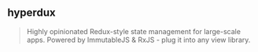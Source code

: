 ## hyperdux

> Highly opinionated Redux-style state management for large-scale apps. Powered by ImmutableJS & RxJS - plug it into 
any view library.
 
